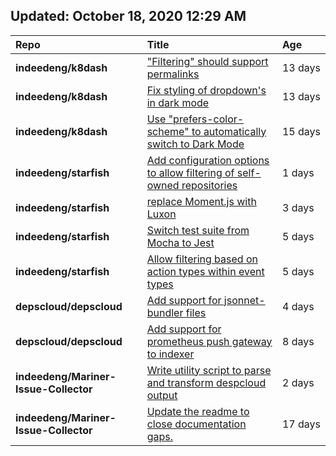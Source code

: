 ## Updated: October 18, 2020 12:29 AM
|**Repo**|**Title**|**Age**|
|:----|:----|:----|
|**indeedeng/k8dash**|["Filtering" should support permalinks](https://github.com/indeedeng/k8dash/issues/153)|13&nbsp;days|
|**indeedeng/k8dash**|[Fix styling of dropdown's in dark mode](https://github.com/indeedeng/k8dash/issues/152)|13&nbsp;days|
|**indeedeng/k8dash**|[Use "prefers-color-scheme" to automatically switch to Dark Mode](https://github.com/indeedeng/k8dash/issues/144)|15&nbsp;days|
|**indeedeng/starfish**|[Add configuration options to allow filtering of self-owned repositories](https://github.com/indeedeng/starfish/issues/65)|1&nbsp;days|
|**indeedeng/starfish**|[replace Moment.js with Luxon](https://github.com/indeedeng/starfish/issues/60)|3&nbsp;days|
|**indeedeng/starfish**|[Switch test suite from Mocha to Jest](https://github.com/indeedeng/starfish/issues/59)|5&nbsp;days|
|**indeedeng/starfish**|[Allow filtering based on action types within event types](https://github.com/indeedeng/starfish/issues/58)|5&nbsp;days|
|**depscloud/depscloud**|[Add support for jsonnet-bundler files](https://github.com/depscloud/depscloud/issues/115)|4&nbsp;days|
|**depscloud/depscloud**|[Add support for prometheus push gateway to indexer](https://github.com/depscloud/depscloud/issues/108)|8&nbsp;days|
|**indeedeng/Mariner-Issue-Collector**|[Write utility script to parse and transform despcloud output](https://github.com/indeedeng/Mariner-Issue-Collector/issues/11)|2&nbsp;days|
|**indeedeng/Mariner-Issue-Collector**|[Update the readme to close documentation gaps.](https://github.com/indeedeng/Mariner-Issue-Collector/issues/2)|17&nbsp;days|